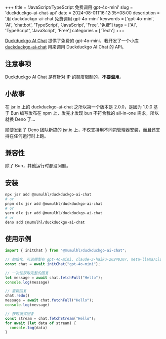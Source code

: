 +++
title = 'JavaScript/TypeScript 免费调用 gpt-4o-mini'
slug = 'duckduckgo-ai-chat-api'
date = 2024-08-01T16:12:35+08:00
description = '用 duckduckgo-ai-chat 免费调用 gpt-4o-mini'
keywords = ['gpt-4o-mini', 'AI', 'chatbot', 'TypeScript', 'JavaScript', 'Free', '免费']
tags = ['AI', 'TypeScript', 'JavaScript', 'Free']
categories = ['Tech']
+++

[Duckduckgo AI Chat](https://duckduckgo.com/aichat) 提供了免费的 gpt-4o-mini，我开发了一个小库 [duckduckgo-ai-chat](https://jsr.io/@mumulhl/duckduckgo-ai-chat) 用来调用 Duckduckgo AI Chat 的 API。

## 注意事项

Duckduckgo AI Chat 是有针对 IP 的额度限制的，**不要滥用**。

## 小故事

在 jsr.io 上的 duckduckgo-ai-chat 之所以第一个版本是 2.0.0，是因为 1.0.0 基于 Bun 编写发布在 npm 上，发完才发现 bun 不符合我的 all-in-one 需求，所以就换 Deno 了...

顺便发到了 Deno 团队新搞的 jsr.io 上，不仅支持用不同包管理器安装，而且还支持在任何运行时上跑。

## 兼容性

除了 Bun，其他运行时都没问题。

## 安装

```sh
npx jsr add @mumulhl/duckduckgo-ai-chat
# or
pnpm dlx jsr add @mumulhl/duckduckgo-ai-chat
# or
yarn dlx jsr add @mumulhl/duckduckgo-ai-chat
# or
deno add @mumulhl/duckduckgo-ai-chat
```

## 使用示例

```ts
import { initChat } from "@mumulhl/duckduckgo-ai-chat";

// 初始化，可选模型有 gpt-4o-mini, claude-3-haiku-20240307, meta-llama/Llama-3-70b-chat-hf, mistralai/Mixtral-8x7B-Instruct-v0.1
const chat = await initChat("gpt-4o-mini");

// 一次性获取完整的回复
let message = await chat.fetchFull("Hello");
console.log(message)

// 重新回复
chat.redo()
message = await chat.fetchFull("Hello");
console.log(message)

// 获取流式回复
const stream = chat.fetchStream("Hello");
for await (let data of stream) {
  console.log(data)
}
```

